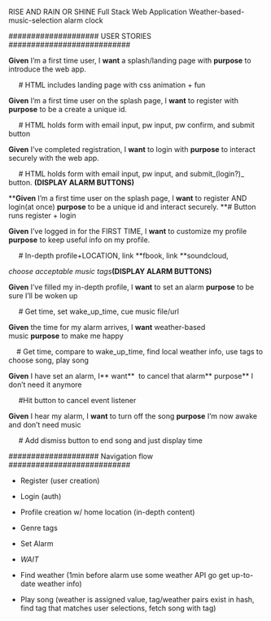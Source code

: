 RISE AND RAIN OR SHINE
Full Stack Web Application
Weather-based-music-selection alarm clock

#################### USER STORIES ###########################

**Given** I’m a first time user, I **want** a splash/landing page with **purpose** to introduce the web app.

     # HTML includes landing page with css animation + fun

**Given** I’m a first time user on the splash page, I **want** to register with **purpose** to be a create a unique id.

     # HTML holds form with email input, pw input, pw confirm, and submit button

**Given** I’ve completed registration, I **want** to login with **purpose** to interact securely with the web app.

     # HTML holds form with email input, pw input, and submit_(login?)_ button. **(DISPLAY ALARM BUTTONS)**

****Given** I’m a first time user on the splash page, I **want** to register AND login(at once) **purpose** to be a unique id and interact securely. **# Button runs register + login

**Given** I’ve logged in for the FIRST TIME, I **want** to customize my profile **purpose** to keep useful info on my profile. 

     # In-depth profile+LOCATION, link **fbook, link **soundcloud,

_choose acceptable music tags_**(DISPLAY ALARM BUTTONS)**

**Given** I’ve filled my in-depth profile, I **want** to set an alarm **purpose** to be sure I’ll be woken up

     # Get time, set wake_up_time, cue music file/url

**Given** the time for my alarm arrives, I **want** weather-based music **purpose** to make me happy

    # Get time, compare to wake_up_time, find local weather info, use tags to choose song, play song

**Given** I have set an alarm, I** want**  to cancel that alarm** purpose** I don’t need it anymore

     #Hit button to cancel event listener

**Given** I hear my alarm, I **want** to turn off the song **purpose** I’m now awake and don’t need music

     # Add dismiss button to end song and just display time 

#################### Navigation flow ###########################

- Register (user creation)

- Login (auth)

- Profile creation w/ home location (in-depth content)

- Genre tags

- Set Alarm

- *WAIT*

- Find weather (1min before alarm use some weather API go get up-to-date weather info)

- Play song (weather is assigned value, tag/weather pairs exist in hash, find tag that matches user selections, fetch song with tag) 
